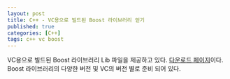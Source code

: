 ```yaml
---
layout: post
title: C++ - VC용으로 빌드된 Boost 라이브러리 얻기
published: true
categories: [C++]
tags: c++ vc boost
---
```

VC용으로 빌드된 Boost 라이브러리 Lib 파일을 제공하고 있다. 
[다운로드 페이지](http://sourceforge.net/projects/boost/files/boost-binaries/)이다.  
Boost 라이브러리의 다양한 버전 및 VC의 버전 별로 준비 되어 있다.   
    
  